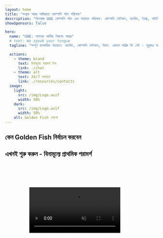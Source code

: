 ```yaml
---
layout: home
title: "সংযুক্ত আরব আমিরাতে কোম্পানি গঠন পরিষেবা"
description: "বিশেষজ্ঞ UAE কোম্পানি গঠন এবং সহায়তা পরিষেবা। কোম্পানি সেটআপ, ব্যাংকিং, ট্যাক্স, আইনি এবং ভিসা সমাধান। আপনার ব্যবসায়িক স্বপ্নকে বাস্তবে পরিণত করা।"
showSponsors: false

hero:
  name: "UAE: আপনার আর্থিক নিরাপদ আশ্রয়"
  # text: We speak your tongue
  tagline: "সম্পূর্ণ ব্যবসায়িক সহায়তা: ব্যাংকিং, কোম্পানি সেটআপ, ভিসা। কোনো অগ্রিম ফি নেই - শুধুমাত্র অনুমোদনের পরে পরিশোধ করুন।"

  actions:
    - theme: brand
      text: বিনামূল্যে পরামর্শ নিন
      link: ./chat
    - theme: alt
      text: 24/7 সহায়তা
      link: ./resources/contacts
  image:
    light:
      src: /img/Logo.avif
      width: 50%
    dark:
      src: /img/Logo.avif
      width: 50%
    alt: Golden Fish লোগো
---
```


<FeatureCards :features="[
  {
    title: 'ব্যাংক অ্যাকাউন্ট খোলা',
    details: 'UAE-এর বিশ্বস্ত ব্যাংকগুলির সাথে সহজে ব্যবসায়িক বা ব্যক্তিগত ব্যাংক অ্যাকাউন্ট খুলুন।',
    items: [
      'নিশ্চিত কর্পোরেট ব্যাংক অ্যাকাউন্ট অনুমোদন',
      '90% সাফল্যের হার',
      '**কোনো অগ্রিম ফি নেই** - শুধুমাত্র অনুমোদনের পরে পরিশোধ করুন',
    ],
    linkText: 'আরও পড়ুন',
    link: './uae-business/offer/banking/',
    icon: {
      light: '/img/iStock-2153786564.avif',
      dark: '/img/iStock-2166793628.avif',
      alt: 'ব্যাংকিং পরিষেবা'
    }
  },
  {
    title: 'Golden Visa এবং রেসিডেন্সি',
    details: 'সহজ আবেদন প্রক্রিয়ার মাধ্যমে দীর্ঘমেয়াদী বসবাসের জন্য UAE **Golden Visa** প্রাপ্ত করুন।',
    items: [
      '**প্রতি 6 মাসে UAE-তে প্রবেশের প্রয়োজন নেই**',
      '98% সাফল্যের হার',
      '**কোনো অগ্রিম ফি নেই** - শুধুমাত্র অনুমোদনের পরে পরিশোধ করুন',
    ],
    linkText: 'আরও পড়ুন',
    link: './uae-business/offer/golden-visa/',
    icon: {
      light: '/img/iStock-1312241253.avif',
      dark: '/img/ILONMASKID.webp',
      alt: 'ভিসা পরিষেবা'
    }
  },
  {
    title: 'কোম্পানি সেটআপ গাইড',
    details: 'Free Zone, Offshore, Mainland, ব্রাঞ্চে কোম্পানি সেটআপের সম্পূর্ণ গাইড।',
    items: [
      'Free Zones এবং Mainland-এ **100% বিদেশি মালিকানা** উপলব্ধ',
      'কম ট্যাক্স হার - মাত্র 9% কর্পোরেট ট্যাক্স',
      'কোনো মুদ্রা নিয়ন্ত্রণ নেই - সহজ মূলধন প্রত্যাবাসন'
    ],
    linkText: 'আরও পড়ুন',
    link: './uae-business/company-registration/overview',
    icon: {
      light: '/img/iStock-2051326997.avif',
      dark: '/img/iStock-1448478309.jpg',
      alt: 'কোম্পানি সেটআপ গাইড'
    }
  },
]" />

<FeatureCards :features="[
  {
    title: 'কমপ্লায়েন্স পরিষেবা',
    details: 'আমাদের বিশেষজ্ঞরা আপনাকে ESR রিপোর্ট এবং UBO ফাইলিং সহ জটিল UAE নিয়ন্ত্রক প্রয়োজনীয়তাগুলি পূরণে সহায়তা করে।',
    items: [],
    linkText: 'আরও পড়ুন',
    link: './uae-business/company-registration/ubo',
    icon: {
      light: '/img/iStock-1299393716.avif',
      dark: '/img/iStock-2149731304.avif',
      alt: 'কমপ্লায়েন্স পরিষেবা'
    }
  },
  {
    title: 'কর্পোরেট ট্যাক্স এবং VAT',
    details: 'Federal Tax Authority (FTA)-এর সাথে কর্পোরেট ট্যাক্স এবং VAT বাধ্যবাধকতা মেনে চলার বিষয়ে বিশেষজ্ঞ পরামর্শ।',
    items: [],
    linkText: 'আরও পড়ুন',
    link: './uae-business/company-registration/accounting-legal',
    icon: {
      light: '/img/iStock-1018285934.avif',
      dark: '/img/iStock-584576538.avif',
      alt: 'ট্যাক্স পরিষেবা'
    }
  },
  {
    title: 'আইনি পরিষেবা',
    details: 'আইনি দল M&A, কর্পোরেট পুনর্গঠন, অর্থায়ন এবং বিরোধ নিষ্পত্তি সংক্রান্ত UAE-এর আইন সম্পর্কে পরামর্শ দেয়।',
    items: [],
    linkText: 'আরও পড়ুন',
    link: './uae-business/company-registration/Protect-Your-Business',
    icon: {
      light: '/img/iStock-650045508.avif',
      dark: '/img/iStock-1498627598.avif',
      alt: 'আইনি পরিষেবা'
    }
  },
  {
    title: 'অ্যাকাউন্টিং এবং পেরোল',
    details: 'আমাদের অ্যাকাউন্টেন্টরা আর্থিক বিষয়গুলি পরিচালনা করে, বুককিপিং, রিকনসিলিয়েশন, পেরোল এবং অডিট সাপোর্ট প্রদান করে, নিয়োগ খরচ সাশ্রয় করে।',
    items: [],
    linkText: 'আরও পড়ুন',
    link: './resources/contacts',
    icon: {
      light: '/img/iStock-1022793868.avif',
      dark: '/img/iStock-1320130292.jpg',
      alt: 'অ্যাকাউন্টিং পরিষেবা'
    }
  },
]" />

## কেন Golden Fish নির্বাচন করবেন

<BenefitsList :features="[
{
 icon: '💰',
 title: 'সাফল্য-ভিত্তিক ফি',
 text: '**কোন অগ্রিম ফি নেই - শুধুমাত্র অনুমোদনের পরে পেমেন্ট করুন।** কোন গোপন খরচ ছাড়া সম্পূর্ণ স্বচ্ছতা।'
},
{
 icon: '🔄',
 title: 'একাধিক সমাধান',
 text: 'স্থানীয় এবং আন্তর্জাতিক ব্যাংক উভয়ের অ্যাক্সেস। প্রাথমিক আবেদন প্রত্যাখ্যাত হলে বিকল্প অপশন।'
},
{
 icon: '🏦',
 title: 'ব্যাংক সম্পর্ক',
 text: 'UAE এবং আন্তর্জাতিক প্রধান ব্যাংকগুলির সাথে শক্তিশালী অংশীদারিত্ব। অনুমোদনের সম্ভাবনা বাড়ানোর জন্য একাধিক ব্যাংকে আবেদন।'
},
{
 icon: '📊',
 title: 'সম্পূর্ণ ব্যবস্থাপনা',
 text: 'ডকুমেন্টেশন থেকে অ্যাকাউন্ট অ্যাক্টিভেশন পর্যন্ত সম্পূর্ণ পরিচালনা, সাপ্তাহিক অগ্রগতি আপডেট এবং ব্যাংকের সাথে সরাসরি যোগাযোগ।'
},
{
 icon: '📝',
 title: 'পেশাদার ডকুমেন্টেশন',
 text: 'আমাদের টিম বিস্তৃত ব্যবসায়িক পরিকল্পনা প্রস্তুত করে এবং সমস্ত কমপ্লায়েন্স ডকুমেন্টেশন পরিচালনা করে।'
},
{
 icon: '🤝',
 title: 'চলমান সহায়তা',
 text: 'অ্যাকাউন্ট খোলার পরে ব্যাংকিং অপারেশন এবং কমপ্লায়েন্স প্রয়োজনীয়তায় নিরন্তর সহায়তা।'
}
]" />

## এখনই শুরু করুন - বিনামূল্যে প্রাথমিক পরামর্শ

<div id="contact-form"></div>

<video  autoplay muted playsinline style="padding: 80px" >
  <source src="/img/iStock-2185906461.mp4" type="video/mp4">
</video>

<ContactFormModal formName="Home page" buttonText="বিনামূল্যে পরামর্শ পান" 
:services="['📝 Company registration', '🏧 Opening bank accounts', '🪪 EID & Golden Visa', 'Other Services']"/>

<!-- <br>

# সাফল্যের গল্প

<br>

<ImageGrid :images="[
  { src: '/img/iStock-1945498989.avif', href: './immigration.md', alt: 'UAE ইমিগ্রেশন' },
  { src: '/img/iStock-1965736217.avif', href: './immigration.md', alt: 'UAE ইমিগ্রেশন' },
]"/> -->